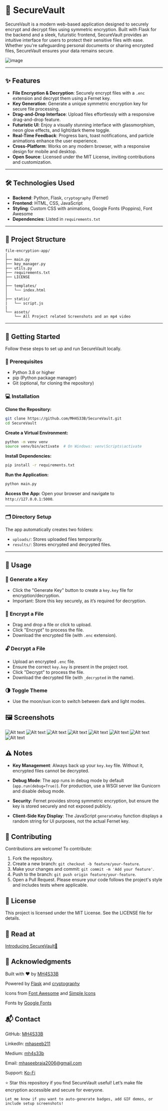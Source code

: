 # 🔐 SecureVault

SecureVault is a modern web-based application designed to securely encrypt and decrypt files using symmetric encryption. Built with Flask for the backend and a sleek, futuristic frontend, SecureVault provides an intuitive interface for users to protect their sensitive files with ease. Whether you're safeguarding personal documents or sharing encrypted files, SecureVault ensures your data remains secure.

![image](https://github.com/user-attachments/assets/da5cb974-4373-4c67-ac71-7c299c5ab938)

---

## ✨ Features

- **File Encryption & Decryption**: Securely encrypt files with a `.enc` extension and decrypt them using a Fernet key.
- **Key Generation**: Generate a unique symmetric encryption key for secure file processing.
- **Drag-and-Drop Interface**: Upload files effortlessly with a responsive drag-and-drop feature.
- **Futuristic UI**: Enjoy a visually stunning interface with glassmorphism, neon glow effects, and light/dark theme toggle.
- **Real-Time Feedback**: Progress bars, toast notifications, and particle animations enhance the user experience.
- **Cross-Platform**: Works on any modern browser, with a responsive design for mobile and desktop.
- **Open Source**: Licensed under the MIT License, inviting contributions and customization.

---

## 🛠️ Technologies Used

- **Backend**: Python, Flask, `cryptography` (Fernet)
- **Frontend**: HTML, CSS, JavaScript
- **Styling**: Custom CSS with animations, Google Fonts (Poppins), Font Awesome
- **Dependencies**: Listed in `requirements.txt`

---

## 📂 Project Structure

```
file-encryption-app/
│
├── main.py
├── key_manager.py
├── utils.py
├── requirements.txt
├── LICENSE
│
├── templates/
│   └── index.html
│
├── static/
|   └── script.js
|
└── assets/
    └── All Project related Screenshots and an mp4 video
```
---
## 🚀 Getting Started

Follow these steps to set up and run SecureVault locally.

### 🔧 Prerequisites

- Python 3.8 or higher  
- pip (Python package manager)  
- Git (optional, for cloning the repository)

### 💻 Installation

**Clone the Repository:**

```bash
git clone https://github.com/MH4S33B/SecureVault.git
cd SecureVault
```
**Create a Virtual Environment:**
```bash
python -m venv venv
source venv/bin/activate  # On Windows: venv\Scripts\activate
```
**Install Dependencies:**
```bash
pip install -r requirements.txt
```
**Run the Application:**
```bash
python main.py
```
**Access the App:**
Open your browser and navigate to ```http://127.0.0.1:5000```.

---
### 🗂 Directory Setup
The app automatically creates two folders:
- ```uploads/```: Stores uploaded files temporarily.
- ```results/```: Stores encrypted and decrypted files.

---
## 📖 Usage
### 🔑 Generate a Key
- Click the "Generate Key" button to create a ```key.key``` file for encryption/decryption.
- Important: Store this key securely, as it’s required for decryption.
### 🔐 Encrypt a File
- Drag and drop a file or click to upload.
- Click "Encrypt" to process the file.
- Download the encrypted file (with ```.enc``` extension).
### 🔓 Decrypt a File
- Upload an encrypted ```.enc``` file.
- Ensure the correct ```key.key``` is present in the project root.
- Click "Decrypt" to process the file.
- Download the decrypted file (with ```_decrypted``` in the name).
### 🌗 Toggle Theme
- Use the moon/sun icon to switch between dark and light modes.
## 🖼️ Screenshots

![Alt text](./assets/1.png)
![Alt text](./assets/2.png)
![Alt text](./assets/3.png)
![Alt text](./assets/4.png)
![Alt text](./assets/5.png)
![Alt text](./assets/6.png)
![Alt text](./assets/7.png)
![Alt text](./assets/8.png)
## ⚠️ Notes
- **Key Management**: Always back up your ```key.key``` file. Without it, encrypted files cannot be decrypted.

- **Debug Mode**: The app runs in debug mode by default (```app.run(debug=True)```). For production, use a WSGI server like Gunicorn and disable debug mode.

- **Security**: Fernet provides strong symmetric encryption, but ensure the key is stored securely and not exposed publicly.

- **Client-Side Key Display**: The JavaScript ```generateKey``` function displays a random string for UI purposes, not the actual Fernet key.

## 🤝 Contributing
Contributions are welcome! To contribute:
1. Fork the repository.
2. Create a new branch: ```git checkout -b feature/your-feature```.
3. Make your changes and commit: ```git commit -m 'Add your feature'```.
4. Push to the branch: ```git push origin feature/your-feature```.
5. Open a Pull Request.
Please ensure your code follows the project's style and includes tests where applicable.

## 📜 License
This project is licensed under the MIT License. See the LICENSE file for details.

## 🔖 Read at
<a href="https://mh4s33b.medium.com/introducing-securevault-8808a08a048a">Introducing SecureVault🔐</a>

## 🙌 Acknowledgments
Built with ❤️ by <a href="https://github.com/MH4S33B">MH4S33B</a>

Powered by <a href="https://defang.io/deploy/how-to-deploy-flask/?gad_source=1&gbraid=0AAAAA9xJmWYD-jxEzePCHdb83WzHgaLJ6&gclid=CjwKCAjwk43ABhBIEiwAvvMEB2wa-UKAWF90Ev_qmcZMn-xy9AIKfEgnkgcD9uHH8Fos5HBQ0WLEfhoClDYQAvD_BwE">Flask</a> and <a href="https://en.wikipedia.org/wiki/Cryptography">cryptography</a>

Icons from <a href="https://fontawesome.com/">Font Awesome</a> and <a href="https://simpleicons.org/">Simple Icons</a>

Fonts by <a href="https://fonts.google.com/">Google Fonts</a>

## 📬 Contact
GitHub: <a href="https://github.com/MH4S33B">MH4S33B</a>

LinkedIn: <a href="https://www.linkedin.com/in/mhaseeb211/">mhaseeb211</a>

Medium: <a href="https://medium.com/@mh4s33b">mh4s33b</a>

Email: mhaseebraja2006@gmail.com

Support: <a href="https://ko-fi.com/mh4s33b">Ko-Fi</a>

⭐ Star this repository if you find SecureVault useful! Let’s make file encryption accessible and secure for everyone.
```
Let me know if you want to auto-generate badges, add GIF demos, or include setup screenshots!
```
